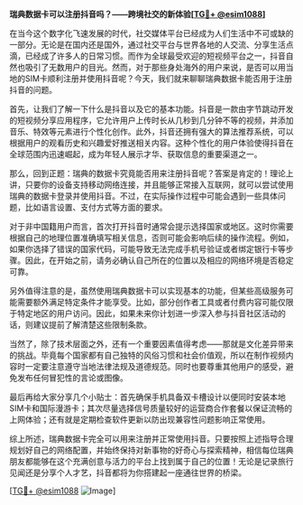 **瑞典数据卡可以注册抖音吗？——跨境社交的新体验[[TG💪+ @esim1088](https://t.me/s/esim1088)]**

在当今这个数字化飞速发展的时代，社交媒体平台已经成为人们生活中不可或缺的一部分。无论是在国内还是国外，通过社交平台与世界各地的人交流、分享生活点滴，已经成了许多人的日常习惯。而作为全球最受欢迎的短视频平台之一，抖音自然也吸引了无数用户的目光。然而，对于那些身处海外的用户来说，是否可以用当地的SIM卡顺利注册并使用抖音呢？今天，我们就来聊聊瑞典数据卡能否用于注册抖音的问题。

首先，让我们了解一下什么是抖音以及它的基本功能。抖音是一款由字节跳动开发的短视频分享应用程序，它允许用户上传时长从几秒到几分钟不等的视频，并添加音乐、特效等元素进行个性化创作。此外，抖音还拥有强大的算法推荐系统，可以根据用户的观看历史和兴趣爱好推送相关内容。这种个性化的用户体验使得抖音在全球范围内迅速崛起，成为年轻人展示才华、获取信息的重要渠道之一。

那么，回到正题：瑞典的数据卡究竟能否用来注册抖音呢？答案是肯定的！理论上讲，只要你的设备支持移动网络连接，并且能够正常接入互联网，就可以尝试使用瑞典的数据卡登录并使用抖音。不过，在实际操作过程中可能会遇到一些具体问题，比如语言设置、支付方式等方面的要求。

对于非中国籍用户而言，首次打开抖音时通常会提示选择国家或地区。这时你需要根据自己的地理位置准确填写相关信息，否则可能会影响后续的操作流程。例如，如果你选择了错误的国家代码，可能导致无法完成手机号验证或者绑定银行卡等步骤。因此，在开始之前，请务必确认自己所在的位置以及相应的网络环境是否稳定可靠。

另外值得注意的是，虽然使用瑞典数据卡可以实现基本的功能，但某些高级服务可能需要额外满足特定条件才能享受。比如，部分创作者工具或者付费内容可能仅限于特定地区的用户访问。因此，如果未来你计划进一步深入参与抖音社区活动的话，则建议提前了解清楚这些限制条款。

当然了，除了技术层面之外，还有一个重要因素值得考虑——那就是文化差异带来的挑战。毕竟每个国家都有自己独特的风俗习惯和社会价值观，所以在制作视频内容时一定要注意遵守当地法律法规及道德规范。同时也要尊重其他用户的感受，避免发布任何冒犯性的言论或图像。

最后再给大家分享几个小贴士：首先确保手机具备双卡槽设计以便同时安装本地SIM卡和国际漫游卡；其次尽量选择信号质量较好的运营商合作套餐以保证流畅的上网体验；还有就是定期检查软件更新以防出现兼容性问题影响正常使用。

综上所述，瑞典数据卡完全可以用来注册并正常使用抖音。只要按照上述指导合理规划好自己的网络配置，并始终保持对新事物的好奇心与探索精神，相信每位瑞典朋友都能够在这个充满创意与活力的平台上找到属于自己的位置！无论是记录旅行见闻还是分享个人才艺，抖音都将为你搭建起一座通往世界的桥梁。

[[TG💪+ @esim1088](https://t.me/s/esim1088) ![Image](https://i.postimg.cc/4NQfJmqS/Snipaste-2025-05-13-00-14-12.png)]